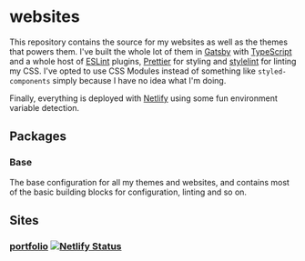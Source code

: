 # websites

This repository contains the source for my websites as well as the themes that
powers them. I've built the whole lot of them in
[Gatsby](https://www.gatsbyjs.org/) with
[TypeScript](https://www.typescriptlang.org/) and a whole host of
[ESLint](https://eslint.org/) plugins, [Prettier](https://prettier.io/) for
styling and [stylelint](https://stylelint.io/) for linting my CSS. I've opted to
use CSS Modules instead of something like `styled-components` simply because I
have no idea what I'm doing.

Finally, everything is deployed with [Netlify](https://www.netlify.com/) using
some fun environment variable detection.

## Packages

### Base

The base configuration for all my themes and websites, and contains most of the
basic building blocks for configuration, linting and so on.

## Sites

### [portfolio](https://www.eons.io/) [![Netlify Status](https://api.netlify.com/api/v1/badges/93a52e57-6728-49d3-bbde-4c9c9dfe7241/deploy-status)](https://app.netlify.com/sites/eonsio/deploys)
